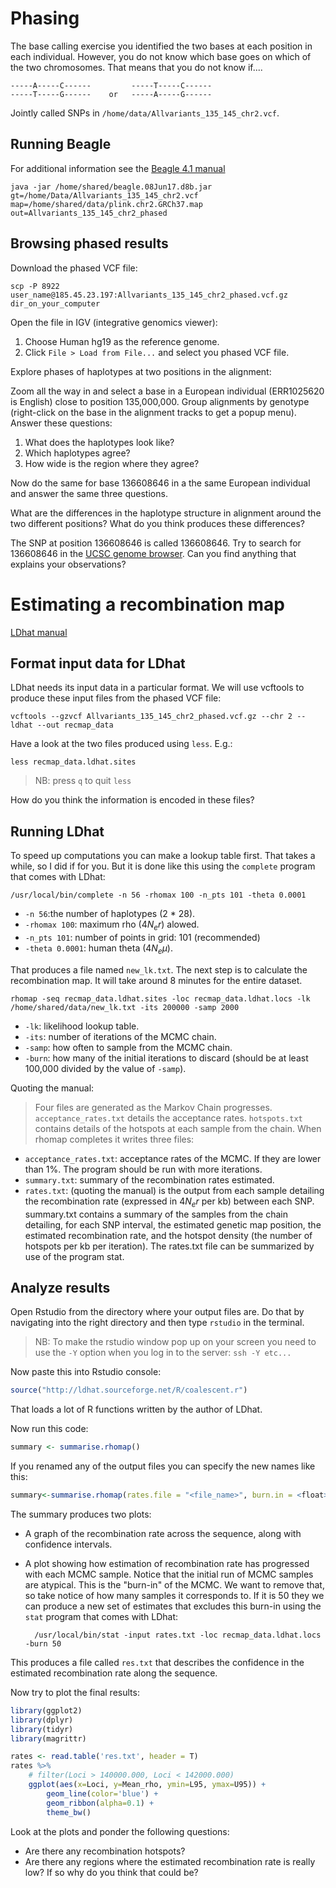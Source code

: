 # Phasing

The base calling exercise you identified the two bases at each position in each individual. However, you do not know which base goes on which of the two chromosomes. That means that you do not know if....

    -----A-----C------         -----T-----C------ 
    -----T-----G------    or   -----A-----G------


Jointly called SNPs in `/home/data/Allvariants_135_145_chr2.vcf`.


## Running Beagle

For additional information see the [Beagle 4.1 manual](https://faculty.washington.edu/browning/beagle/beagle_4.1_03Oct15.pdf)

    java -jar /home/shared/beagle.08Jun17.d8b.jar gt=/home/Data/Allvariants_135_145_chr2.vcf map=/home/shared/data/plink.chr2.GRCh37.map out=Allvariants_135_145_chr2_phased

## Browsing phased results

Download the phased VCF file:

    scp -P 8922 user_name@185.45.23.197:Allvariants_135_145_chr2_phased.vcf.gz dir_on_your_computer

Open the file in IGV (integrative genomics viewer): 
    
1. Choose Human hg19 as the reference genome.
2. Click `File > Load from File...` and select you phased VCF file.

Explore phases of haplotypes at two positions in the alignment:

Zoom all the way in and select a base in a European individual (ERR1025620 is English) close to position 135,000,000. Group alignments by genotype (right-click on the base in the alignment tracks to get a popup menu). Answer these questions:

1. What does the haplotypes look like?
2. Which haplotypes agree?
3. How wide is the region where they agree?

Now do the same for base 136608646 in a the same European individual and answer the same three questions.

What are the differences in the haplotype structure in alignment around the two different positions? What do you think produces these differences?

The SNP at position 136608646 is called 136608646. Try to search for 136608646 in the [UCSC genome browser](https://genome-euro.ucsc.edu/cgi-bin/hgGateway?redirect=manual&source=genome.ucsc.edu). Can you find anything that explains your observations?

# Estimating a recombination map

[LDhat  manual](https://github.com/auton1/LDhat/blob/master/manual.pdf)

## Format input data for LDhat

LDhat needs its input data in a particular format. We will use vcftools to produce these input files from the phased VCF file:

    vcftools --gzvcf Allvariants_135_145_chr2_phased.vcf.gz --chr 2 --ldhat --out recmap_data

Have a look at the two files produced using `less`. E.g.:

    less recmap_data.ldhat.sites 

> NB: press `q` to quit `less`

How do you think the information is encoded in these files?

## Running LDhat

To speed up computations you can make a lookup table first. That takes a while, so I did if for you. But it is done like this using the `complete` program that comes with LDhat:

    /usr/local/bin/complete -n 56 -rhomax 100 -n_pts 101 -theta 0.0001

- `-n 56`:the number of haplotypes (2 * 28).
- `-rhomax 100`: maximum rho ($4N_e r$) alowed.
- `-n_pts 101`: number of points in grid: 101 (recommended)
- `-theta 0.0001`: human theta ($4N_e \mu$).

That produces a file named `new_lk.txt`. The next step is to calculate the recombination map. It will take around 8 minutes for the entire dataset.

    rhomap -seq recmap_data.ldhat.sites -loc recmap_data.ldhat.locs -lk /home/shared/data/new_lk.txt -its 200000 -samp 2000 

- `-lk`: likelihood lookup table.
- `-its`: number of iterations of the MCMC chain.
- `-samp`: how often to sample from the MCMC chain.
- `-burn`: how many of the initial iterations to discard (should be at least 100,000 divided by the value of `-samp`).

Quoting the manual:

> Four files are generated as the Markov Chain progresses. `acceptance_rates.txt` details the acceptance rates. `hotspots.txt` contains details of the hotspots at each sample from the chain. 
When rhomap completes it writes three files:

- `acceptance_rates.txt`: acceptance rates of the MCMC. If they are lower than 1%. The program should be run with more iterations.
- `summary.txt`: summary of the recombination rates estimated.
- `rates.txt`: (quoting the manual) is the output from each sample detailing the recombination rate (expressed in $4N_e r$ per kb) between each SNP. summary.txt contains a summary of the samples from the chain detailing, for each SNP interval, the estimated genetic map position, the estimated recombination rate, and the hotspot density (the number of hotspots per kb per iteration). The rates.txt file can be summarized by use of the program stat.

## Analyze results

Open Rstudio from the directory where your output files are. Do that by navigating into the right directory and then type `rstudio` in the terminal.

> NB: To make the rstudio window pop up on your screen you need to use the `-Y` option when you log in to the server: `ssh -Y etc...`

Now paste this into Rstudio console:

```R
source("http://ldhat.sourceforge.net/R/coalescent.r")
```

That loads a lot of R functions written by the author of LDhat.

Now run this code:

```R
summary <- summarise.rhomap()
```

If you renamed any of the output files you can specify the new names like this:

```R
summary<-summarise.rhomap(rates.file = "<file_name>", burn.in = <float>, locs.file="<file_name>")
```

The summary produces two plots:

- A graph of the recombination rate across the sequence, along with confidence intervals.
- A plot showing how estimation of recombination rate has progressed with each MCMC sample. Notice that the initial run of MCMC samples are atypical. This is the "burn-in" of the MCMC. We want to remove that, so take notice of how many samples it corresponds to. If it is 50 they we can produce a new set of estimates that excludes this burn-in using the `stat` program that comes with LDhat:

		/usr/local/bin/stat -input rates.txt -loc recmap_data.ldhat.locs -burn 50

This produces a file called `res.txt` that describes the confidence in the estimated recombination rate along the sequence.

Now try to plot the final results:

```R
library(ggplot2)
library(dplyr)
library(tidyr)
library(magrittr)

rates <- read.table('res.txt', header = T)
rates %>%
    # filter(Loci > 140000.000, Loci < 142000.000)
    ggplot(aes(x=Loci, y=Mean_rho, ymin=L95, ymax=U95)) +  
        geom_line(color='blue') +
        geom_ribbon(alpha=0.1) +
        theme_bw()
```

Look at the plots and ponder the following questions:

- Are there any recombination hotspots?
- Are there any regions where the estimated recombination rate is really low? If so why do you think that could be?


